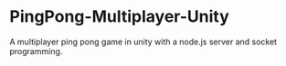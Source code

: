 # PingPong-Multiplayer-Unity
A multiplayer ping pong game in unity with a node.js server and socket programming.
